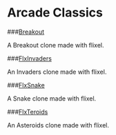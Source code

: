 Arcade Classics
=======

###[Breakout](http://www.haxeflixel.com/demos/breakout)

A Breakout clone made with flixel.

###[FlxInvaders](http://www.haxeflixel.com/demos/flxteroids)

An Invaders clone made with flixel.

###[FlxSnake](http://www.haxeflixel.com/demos/pathfinding)

A Snake clone made with flixel.

###[FlxTeroids](http://www.haxeflixel.com/demos/replay)

An Asteroids clone made with flixel.